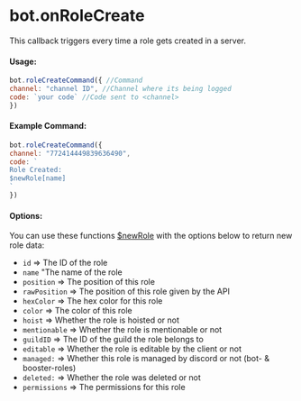 # bot.onRoleCreate

This callback triggers every time a role gets created in a server.

#### Usage:

```javascript
bot.roleCreateCommand({ //Command
channel: "channel ID", //Channel where its being logged
code: `your code` //Code sent to <channel>
})
```

#### Example Command:

```javascript
bot.roleCreateCommand({ 
channel: "772414449839636490", 
code: `
Role Created:
$newRole[name]
`
})
```

#### Options:

You can use these functions [$newRole](functions/usdnewrole.md) with the options below to return new role data:

* `id` =&gt; The ID of the role
* `name` "The name of the role
* `position` =&gt; The position of this role
* `rawPosition` =&gt; The position of this role given by the API
* `hexColor` =&gt; The hex color for this role
* `color` =&gt; The color of this role
* `hoist` =&gt; Whether the role is hoisted or not
* `mentionable` =&gt; Whether the role is mentionable or not
* `guildID` =&gt; The ID of the guild the role belongs to
* `editable` =&gt; Whether the role is editable by the client or not
* `managed:` =&gt; Whether this role is managed by discord or not \(bot- & booster-roles\)
* `deleted:` =&gt; Whether the role was deleted or not
* `permissions` =&gt; The permissions for this role

